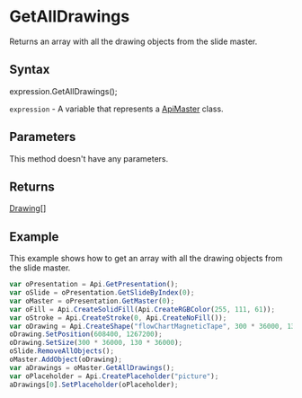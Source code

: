 # GetAllDrawings

Returns an array with all the drawing objects from the slide master.

## Syntax

expression.GetAllDrawings();

`expression` - A variable that represents a [ApiMaster](../ApiMaster.md) class.

## Parameters

This method doesn't have any parameters.

## Returns

[Drawing[]](../../Enumeration/Drawing.md)

## Example

This example shows how to get an array with all the drawing objects from the slide master.

```javascript
var oPresentation = Api.GetPresentation();
var oSlide = oPresentation.GetSlideByIndex(0);
var oMaster = oPresentation.GetMaster(0);
var oFill = Api.CreateSolidFill(Api.CreateRGBColor(255, 111, 61));
var oStroke = Api.CreateStroke(0, Api.CreateNoFill());
var oDrawing = Api.CreateShape("flowChartMagneticTape", 300 * 36000, 130 * 36000, oFill, oStroke);
oDrawing.SetPosition(608400, 1267200);
oDrawing.SetSize(300 * 36000, 130 * 36000);
oSlide.RemoveAllObjects();
oMaster.AddObject(oDrawing);
var aDrawings = oMaster.GetAllDrawings();
var oPlaceholder = Api.CreatePlaceholder("picture");
aDrawings[0].SetPlaceholder(oPlaceholder);
```
